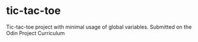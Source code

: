 # tic-tac-toe
Tic-tac-toe project with minimal usage of global variables. Submitted on the Odin Project Curriculum

